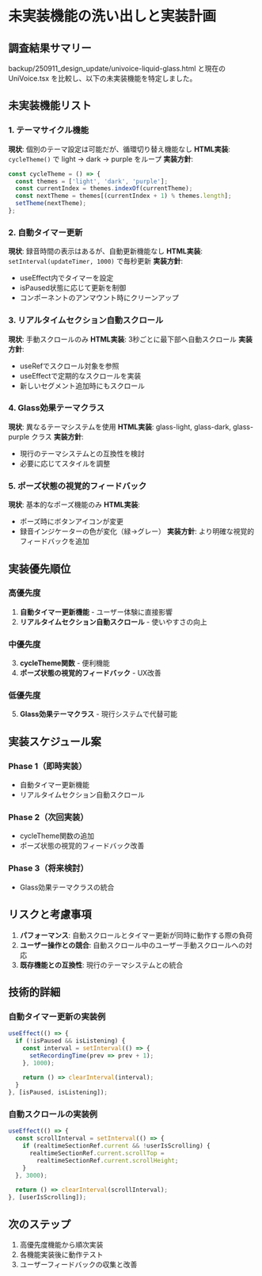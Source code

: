 # 未実装機能の洗い出しと実装計画

## 調査結果サマリー

backup/250911_design_update/univoice-liquid-glass.html と現在の UniVoice.tsx を比較し、以下の未実装機能を特定しました。

## 未実装機能リスト

### 1. テーマサイクル機能
**現状**: 個別のテーマ設定は可能だが、循環切り替え機能なし
**HTML実装**: `cycleTheme()` で light → dark → purple をループ
**実装方針**: 
```typescript
const cycleTheme = () => {
  const themes = ['light', 'dark', 'purple'];
  const currentIndex = themes.indexOf(currentTheme);
  const nextTheme = themes[(currentIndex + 1) % themes.length];
  setTheme(nextTheme);
};
```

### 2. 自動タイマー更新
**現状**: 録音時間の表示はあるが、自動更新機能なし
**HTML実装**: `setInterval(updateTimer, 1000)` で毎秒更新
**実装方針**:
- useEffect内でタイマーを設定
- isPaused状態に応じて更新を制御
- コンポーネントのアンマウント時にクリーンアップ

### 3. リアルタイムセクション自動スクロール
**現状**: 手動スクロールのみ
**HTML実装**: 3秒ごとに最下部へ自動スクロール
**実装方針**:
- useRefでスクロール対象を参照
- useEffectで定期的なスクロールを実装
- 新しいセグメント追加時にもスクロール

### 4. Glass効果テーマクラス
**現状**: 異なるテーマシステムを使用
**HTML実装**: glass-light, glass-dark, glass-purple クラス
**実装方針**: 
- 現行のテーマシステムとの互換性を検討
- 必要に応じてスタイルを調整

### 5. ポーズ状態の視覚的フィードバック
**現状**: 基本的なポーズ機能のみ
**HTML実装**: 
- ポーズ時にボタンアイコンが変更
- 録音インジケーターの色が変化（緑→グレー）
**実装方針**: より明確な視覚的フィードバックを追加

## 実装優先順位

### 高優先度
1. **自動タイマー更新機能** - ユーザー体験に直接影響
2. **リアルタイムセクション自動スクロール** - 使いやすさの向上

### 中優先度
3. **cycleTheme関数** - 便利機能
4. **ポーズ状態の視覚的フィードバック** - UX改善

### 低優先度
5. **Glass効果テーマクラス** - 現行システムで代替可能

## 実装スケジュール案

### Phase 1（即時実装）
- 自動タイマー更新機能
- リアルタイムセクション自動スクロール

### Phase 2（次回実装）
- cycleTheme関数の追加
- ポーズ状態の視覚的フィードバック改善

### Phase 3（将来検討）
- Glass効果テーマクラスの統合

## リスクと考慮事項

1. **パフォーマンス**: 自動スクロールとタイマー更新が同時に動作する際の負荷
2. **ユーザー操作との競合**: 自動スクロール中のユーザー手動スクロールへの対応
3. **既存機能との互換性**: 現行のテーマシステムとの統合

## 技術的詳細

### 自動タイマー更新の実装例
```typescript
useEffect(() => {
  if (!isPaused && isListening) {
    const interval = setInterval(() => {
      setRecordingTime(prev => prev + 1);
    }, 1000);
    
    return () => clearInterval(interval);
  }
}, [isPaused, isListening]);
```

### 自動スクロールの実装例
```typescript
useEffect(() => {
  const scrollInterval = setInterval(() => {
    if (realtimeSectionRef.current && !userIsScrolling) {
      realtimeSectionRef.current.scrollTop = 
        realtimeSectionRef.current.scrollHeight;
    }
  }, 3000);
  
  return () => clearInterval(scrollInterval);
}, [userIsScrolling]);
```

## 次のステップ

1. 高優先度機能から順次実装
2. 各機能実装後に動作テスト
3. ユーザーフィードバックの収集と改善